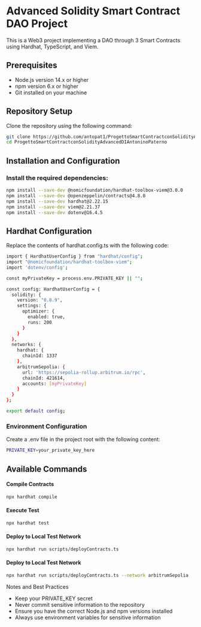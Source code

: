 # Advanced Solidity Smart Contract DAO Project

This is a Web3 project implementing a DAO through 3 Smart Contracts using Hardhat, TypeScript, and Viem.

## Prerequisites

- Node.js version 14.x or higher
- npm version 6.x or higher
- Git installed on your machine

## Repository Setup

Clone the repository using the following command:
```bash
git clone https://github.com/antopat1/ProgettoSmartContractconSolidityAdvancedDIAntoninoPaterno.git
cd ProgettoSmartContractconSolidityAdvancedDIAntoninoPaterno
```

## Installation and Configuration


### Install the required dependencies:
```bash
npm install --save-dev @nomicfoundation/hardhat-toolbox-viem@3.0.0
npm install --save-dev @openzeppelin/contracts@4.8.0
npm install --save-dev hardhat@2.22.15
npm install --save-dev viem@2.21.37
npm install --save-dev dotenv@16.4.5
```

## Hardhat Configuration
Replace the contents of hardhat.config.ts with the following code:
```bash
import { HardhatUserConfig } from "hardhat/config";
import "@nomicfoundation/hardhat-toolbox-viem";
import 'dotenv/config';

const myPrivateKey = process.env.PRIVATE_KEY || "";

const config: HardhatUserConfig = {
  solidity: {
    version: "0.8.9",
    settings: {
      optimizer: {
        enabled: true,
        runs: 200
      }
    }
  },
  networks: {
    hardhat: {
      chainId: 1337
    },
    arbitrumSepolia: {
      url: 'https://sepolia-rollup.arbitrum.io/rpc',
      chainId: 421614,
      accounts: [myPrivateKey]
    }
  }
};

export default config;
```
### Environment Configuration
Create a .env file in the project root with the following content:
```bash
PRIVATE_KEY=your_private_key_here
```

## Available Commands

#### Compile Contracts
```bash
npx hardhat compile
```

#### Execute Test
```bash
npx hardhat test
```

#### Deploy to Local Test Network
```bash
npx hardhat run scripts/deployContracts.ts
```

#### Deploy to Local Test Network
```bash
npx hardhat run scripts/deployContracts.ts --network arbitrumSepolia
```



Notes and Best Practices

- Keep your PRIVATE_KEY secret
- Never commit sensitive information to the repository
- Ensure you have the correct Node.js and npm versions installed
- Always use environment variables for sensitive information


